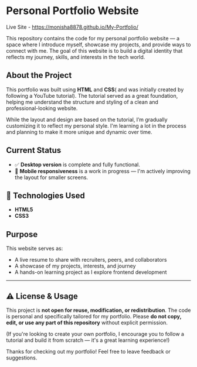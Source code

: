 # Personal Portfolio Website
 Live Site  - https://monisha8878.github.io/My-Portfolio/ 

This repository contains the code for my personal portfolio website — a space where I introduce myself, showcase my projects, and provide ways to connect with me. The goal of this website is to build a digital identity that reflects my journey, skills, and interests in the tech world.

## About the Project

This portfolio was built using **HTML** and **CSS**( and was initially created by following a YouTube tutorial). The tutorial served as a great foundation, helping me understand the structure and styling of a clean and professional-looking website.

While the layout and design are based on the tutorial, I’m gradually customizing it to reflect my personal style. I'm learning a lot in the process and planning to make it more unique and dynamic over time.

##  Current Status

- ✅ **Desktop version** is complete and fully functional.
- 📱 **Mobile responsiveness** is a work in progress — I'm actively improving the layout for smaller screens.


## 🔧 Technologies Used

- **HTML5**
- **CSS3**

##  Purpose

This website serves as:
- A live resume to share with recruiters, peers, and collaborators
- A showcase of my projects, interests, and journey
- A hands-on learning project as I explore frontend development

--- 
## ⚠️ License & Usage

This project is **not open for reuse, modification, or redistribution**. The code is personal and specifically tailored for my portfolio. Please **do not copy, edit, or use any part of this repository** without explicit permission.

(If you're looking to create your own portfolio, I encourage you to follow a tutorial and build it from scratch — it's a great learning experience!)


Thanks for checking out my portfolio! Feel free to leave feedback or suggestions.
